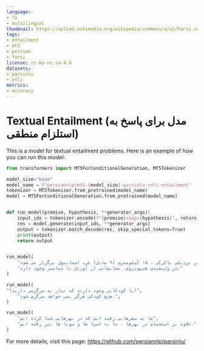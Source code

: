 ```yaml
---
language:
- fa
- multilingual
thumbnail: https://upload.wikimedia.org/wikipedia/commons/a/a2/Farsi.svg
tags:
- entailment
- mt5
- persian
- farsi
license: cc-by-nc-sa-4.0
datasets:
- parsinlu
- snli
metrics:
- accuracy
---
```


# Textual Entailment (مدل برای پاسخ به استلزام منطقی)

This is a model for textual entailment problems. 
Here is an example of how you can run this model: 

```python 
from transformers import MT5ForConditionalGeneration, MT5Tokenizer

model_size="base"
model_name = f"persiannlp/mt5-{model_size}-parsinlu-snli-entailment"
tokenizer = MT5Tokenizer.from_pretrained(model_name)
model = MT5ForConditionalGeneration.from_pretrained(model_name)


def run_model(premise, hypothesis, **generator_args):
    input_ids = tokenizer.encode(f"{premise}<sep>{hypothesis}", return_tensors="pt")
    res = model.generate(input_ids, **generator_args)
    output = tokenizer.batch_decode(res, skip_special_tokens=True)
    print(output)
    return output


run_model(
    "این مسابقات بین آوریل و دسامبر در هیپودروم ولیفندی در نزدیکی باکرکی ، ۱۵ کیلومتری (۹ مایل) غرب استانبول برگزار می شود.",
    "در ولیفندی هیپودروم، مسابقاتی از آوریل تا دسامبر وجود دارد."
)

run_model(
"آیا کودکانی وجود دارند که نیاز به سرگرمی دارند؟",
    "هیچ کودکی هرگز نمی خواهد سرگرم شود.",
)

run_model(
    "ما به سفرهایی رفته ایم که در نهرهایی شنا کرده ایم",
    "علاوه بر استحمام در نهرها ، ما به اسپا ها و سونا ها نیز رفته ایم."
)
```


For more details, visit this page: https://github.com/persiannlp/parsinlu/ 
